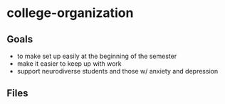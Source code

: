 # college-organization

## Goals
- to make set up easily at the beginning of the semester
- make it easier to keep up with work
- support neurodiverse students and those w/ anxiety and depression

## Files
